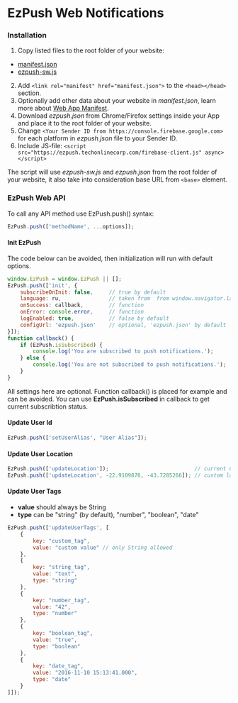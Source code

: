 # EzPush Web Notifications

### Installation
1. Copy listed files to the root folder of your website:
  * [manifest.json](https://ogw.playtechgaming.com/ezPushSDK-Chrome/master/manifest.json)
  * [ezpush-sw.js](https://ogw.playtechgaming.com/ezPushSDK-Chrome/master/ezpush-sw.js)
2. Add `<link rel="manifest" href="manifest.json">` to the `<head></head>` section.
3. Optionally add other data about your website in *manifest.json*, learn more about [Web App Manifest](https://developer.mozilla.org/en-US/docs/Web/Manifest).
4. Download *ezpush.json* from Chrome/Firefox settings inside your App and place it to the root folder of your website.
5. Change `<Your Sender ID from https://console.firebase.google.com>` for each platform in *ezpush.json* file to your Sender ID.
6. Include JS-file:
    `<script src="https://ezpush.techonlinecorp.com/firebase-client.js" async></script>`

The script will use *ezpush-sw.js* and *ezpush.json* from the root folder of your website, it also take into consideration base URL from `<base>` element.

### EzPush Web API
To call any API method use EzPush.push() syntax:
```javascript
EzPush.push(['methodName', ...options]);
````

#### Init EzPush
The code below can be avoided, then initialization will run with default options.
```javascript
window.EzPush = window.EzPush || [];
EzPush.push(['init', {
    subscribeOnInit: false,     // true by default
    language: ru,               // taken from  from window.navigator.language by default
    onSuccess: callback,        // function
    onError: console.error,     // function
    logEnabled: true,           // false by default
    configUrl: 'ezpush.json'    // optional, 'ezpush.json' by default
}]);
function callback() {
    if (EzPush.isSubscribed) {
        console.log('You are subscribed to push notifications.');
    } else {
        console.log('You are not subscribed to push notifications.');
    }
}
```
All settings here are optional. Function callback() is placed for example and can be avoided. You can use **EzPush.isSubscribed** in callback to get current subscribtion status.

#### Update User Id
```javascript
EzPush.push(['setUserAlias', "User Alias"]);
```
 
#### Update User Location
```javascript
EzPush.push(['updateLocation']);                           // current user location
EzPush.push(['updateLocation', -22.9109878, -43.7285266]); // custom longitude and latitude
 ```

#### Update User Tags
- **value** should always be String
- **type** can be "string" (by default), "number", "boolean", "date"

```javascript
EzPush.push(['updateUserTags', [
    {
        key: "custom_tag",
        value: "custom value" // only String allowed
    },
    {
        key: "string_tag",
        value: "text",
        type: "string"
    },
    {
        key: "number_tag",
        value: "42",
        type: "number"
    },
    {
        key: "boolean_tag",
        value: "true",
        type: "boolean"
    },
    {
        key: "date_tag",
        value: "2016-11-10 15:13:41.000",
        type: "date"
    }
]]);
```

